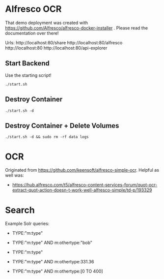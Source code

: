 # Alfresco OCR
That demo deployment was created with https://github.com/Alfresco/alfresco-docker-installer . Please read the documentation over there!

Urls:
http://localhost:80/share 
http://localhost:80/alfresco
http://localhost:80 
http://localhost:80/api-explorer

## Start Backend
Use the starting script!

```
./start.sh
```

## Destroy Container

```
./start.sh -d
```

## Destroy Container + Delete Volumes

```
./start.sh -d && sudo rm -rf data logs
```

# OCR
Originated from https://github.com/keensoft/alfresco-simple-ocr. Helpful as well was:

* https://hub.alfresco.com/t5/alfresco-content-services-forum/quot-ocr-extract-quot-action-doesn-t-work-well-alfresco-simple/td-p/193329

# Search
Example Solr queries:

* TYPE:"m:type"
* TYPE:"m:type" AND m:othertype:"bob"

* TYPE:"m:type"
* TYPE:"m:type" AND m:othertype:331.36
* TYPE:"m:type" AND m:othertype:[0 TO 400]